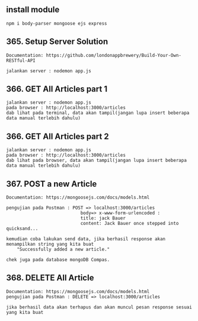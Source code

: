 ## install module

    npm i body-parser mongoose ejs express

## 365. Setup Server Solution

    Documentation: https://github.com/londonappbrewery/Build-Your-Own-RESTful-API

    jalankan server : nodemon app.js

## 366. GET All Articles part 1

    jalankan server : nodemon app.js
    pada browser : http://localhost:3000/articles
    dab lihat pada terminal, data akan tampil(jangan lupa insert beberapa data manual terlebih dahulu)

## 366. GET All Articles part 2

    jalankan server : nodemon app.js
    pada browser : http://localhost:3000/articles
    dab lihat pada browser, data akan tampil(jangan lupa insert beberapa data manual terlebih dahulu)

## 367. POST a new Article

    Documentation: https://mongoosejs.com/docs/models.html

    pengujian pada Postman : POST => localhost:3000/articles
                                body=> x-www-form-urlencoded :
                                title: jack Bauer
                                content: Jack Bauer once stepped into quicksand...

    kemudian coba lakukan send data, jika berhasil response akan menampilkan string yang kita buat
        "Successfully added a new article."

    chek juga pada database mongoDB Compas.

## 368. DELETE All Article

    Documentation: https://mongoosejs.com/docs/models.html
    pengujian pada Postman : DELETE => localhost:3000/articles

    jika berhasil data akan terhapus dan akan muncul pesan response sesuai yang kita buat

